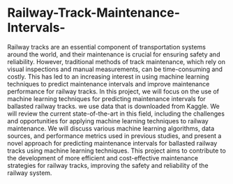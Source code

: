# Railway-Track-Maintenance-Intervals-

Railway tracks are an essential component of transportation systems around the world, and their maintenance is crucial for ensuring safety and reliability. However, traditional methods of track maintenance, which rely on visual inspections and manual measurements, can be time-consuming and costly. This has led to an increasing interest in using machine learning techniques to predict maintenance intervals and improve maintenance performance for railway tracks.
In this project, we will focus on the use of machine learning techniques for predicting maintenance intervals for ballasted railway tracks. we use data that is downloaded from Kaggle. We will review the current state-of-the-art in this field, including the challenges and opportunities for applying machine learning techniques to railway maintenance. We will discuss various machine learning algorithms, data sources, and performance metrics used in previous studies, and present a novel approach for predicting maintenance intervals for ballasted railway tracks using machine learning techniques. This project aims to contribute to the development of more efficient and cost-effective maintenance strategies for railway tracks, improving the safety and reliability of the railway system.
